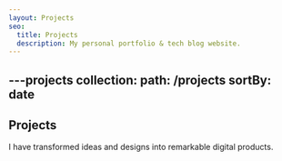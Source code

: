 ```yaml
---
layout: Projects
seo:
  title: Projects
  description: My personal portfolio & tech blog website.
---
```



---projects
collection:
  path: /projects
  sortBy: date
---

<PageTitle>
  <h2 className="mb-4">Projects</h2>
  <p className="mt-0 mb-4">I have transformed ideas and designs into remarkable digital products.</p> 
</PageTitle>